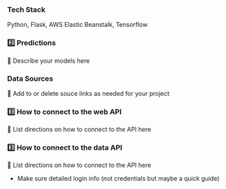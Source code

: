 ### Tech Stack

Python, Flask, AWS Elastic Beanstalk, Tensorflow

### 2️⃣ Predictions

🚫 Describe your models here

### Data Sources

🚫  Add to or delete souce links as needed for your project

### 3️⃣ How to connect to the web API

🚫 List directions on how to connect to the API here

### 3️⃣ How to connect to the data API

🚫 List directions on how to connect to the API here
- Make sure detailed login info (not credentials but maybe a quick guide)
